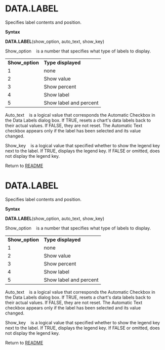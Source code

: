 # DATA.LABEL

Specifies label contents and position.

**Syntax**

**DATA.LABEL**(show\_option, auto\_text, show\_key)

Show\_option&nbsp;&nbsp;&nbsp;&nbsp;is a number that specifies what type
of labels to display.

|                  |                        |
| ---------------- | ---------------------- |
| **Show\_option** | **Type displayed**     |
| 1                | none                   |
| 2                | Show value             |
| 3                | Show percent           |
| 4                | Show label             |
| 5                | Show label and percent |

Auto\_text&nbsp;&nbsp;&nbsp;&nbsp;is a logical value that corresponds
the Automatic Checkbox in the Data Labels dialog box. If TRUE, resets a
chart's data labels back to their actual values. If FALSE, they are not
reset. The Automatic Text checkbox appears only if the label has been
selected and its value changed.

Show\_key&nbsp;&nbsp;&nbsp;&nbsp;is a logical value that specified
whether to show the legend key next to the label. If TRUE, displays the
legend key. If FALSE or omitted, does not display the legend key.



Return to [README](README.md#D)

# DATA.LABEL

Specifies label contents and position.

**Syntax**

**DATA.LABEL**(show\_option, auto\_text, show\_key)

Show\_option&nbsp;&nbsp;&nbsp;&nbsp;is a number that specifies what type
of labels to display.

|                  |                        |
| ---------------- | ---------------------- |
| **Show\_option** | **Type displayed**     |
| 1                | none                   |
| 2                | Show value             |
| 3                | Show percent           |
| 4                | Show label             |
| 5                | Show label and percent |

Auto\_text&nbsp;&nbsp;&nbsp;&nbsp;is a logical value that corresponds
the Automatic Checkbox in the Data Labels dialog box. If TRUE, resets a
chart's data labels back to their actual values. If FALSE, they are not
reset. The Automatic Text checkbox appears only if the label has been
selected and its value changed.

Show\_key&nbsp;&nbsp;&nbsp;&nbsp;is a logical value that specified
whether to show the legend key next to the label. If TRUE, displays the
legend key. If FALSE or omitted, does not display the legend key.



Return to [README](README.md#D)

